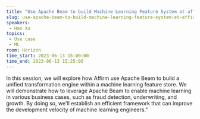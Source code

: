 ```yaml
---
title: "Use Apache Beam to build Machine Learning Feature System at affirm"
slug: use-apache-beam-to-build-machine-learning-feature-system-at-affirm
speakers:
 - Hao Xu
topics:
 - Use case
 - ML
room: Horizon
time_start: 2023-06-13 15:00:00
time_end: 2023-06-13 15:25:00
---
```


In this session, we will explore how Affirm use Apache Beam to build a unified transformation engine within a machine learning feature store. We will demonstrate how to leverage Apache Beam to enable machine learning in various business cases, such as fraud detection, underwriting, and growth. By doing so, we'll establish an efficient framework that can improve the development velocity of machine learning engineers."
